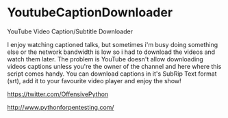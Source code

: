 YoutubeCaptionDownloader
========================

YouTube Video Caption/Subtitle Downloader

I enjoy watching captioned talks, but sometimes i'm busy doing something else or the network bandwidth is low so i had to download the videos and watch them later. The problem is YouTube doesn't allow downloading videos captions unless you're the owner of the channel and here where this script comes handy. You can download captions in it's SubRip Text format (srt), add it to your favourite video player and enjoy the show!

https://twitter.com/OffensivePython

http://www.pythonforpentesting.com/
